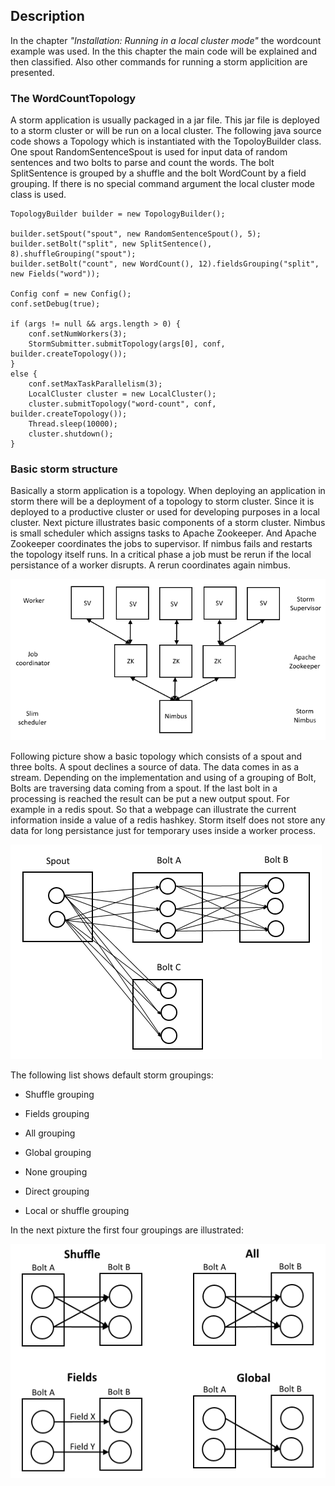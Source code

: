 ## Description

In the chapter *"Installation: Running in a local cluster mode"* the wordcount example was used. In the this chapter the main code will be explained and then classified. Also other commands for running a storm applicition are presented.

### The WordCountTopology

A storm application is usually packaged in a jar file. This jar file is deployed to a storm cluster or will be run on a local cluster. The following java source code shows a Topology which is instantiated with the TopoloyBuilder class. One spout RandomSentenceSpout is used for input data of random sentences and two bolts to parse and count the words. The bolt SplitSentence is grouped by a shuffle and the bolt WordCount by a field grouping. If there is no special command argument the local cluster mode class is used.

```
TopologyBuilder builder = new TopologyBuilder();

builder.setSpout("spout", new RandomSentenceSpout(), 5);
builder.setBolt("split", new SplitSentence(), 8).shuffleGrouping("spout");
builder.setBolt("count", new WordCount(), 12).fieldsGrouping("split", new Fields("word"));

Config conf = new Config();
conf.setDebug(true);

if (args != null && args.length > 0) {
	conf.setNumWorkers(3);
	StormSubmitter.submitTopology(args[0], conf, builder.createTopology());
}
else {
	conf.setMaxTaskParallelism(3);
	LocalCluster cluster = new LocalCluster();
	cluster.submitTopology("word-count", conf, builder.createTopology());
	Thread.sleep(10000);
	cluster.shutdown();
}
```

### Basic storm structure

Basically a storm application is a topology. When deploying an application in storm there will be a deployment of a topology to storm cluster. Since it is deployed to a productive cluster or used for developing purposes in a local cluster. Next picture illustrates basic components of a storm cluster. Nimbus is small scheduler which assigns tasks to Apache Zookeeper. And Apache Zookeeper coordinates the jobs to supervisor. If nimbus fails and restarts the topology itself runs. In a critical phase a job must be rerun if the local persistance of a worker disrupts. A rerun coordinates again nimbus. 

![Figure Storm cluster components](images/StormClusterComponents.png)

Following picture show a basic topology which consists of a spout and three bolts. A spout declines a source of data. The data comes in as a stream. Depending on the implementation and using of a grouping of Bolt, Bolts are traversing data coming from a spout. If the last bolt in a processing is reached the result can be put a new output spout. For example in a redis spout. So that a webpage can illustrate the current information inside a value of a redis hashkey. Storm itself does not store any data for long persistance just for temporary uses inside a worker process.

![Figure Basic topology](images/BasicTopology.png)

The following list shows default storm groupings:

* Shuffle grouping

* Fields grouping

* All grouping

* Global grouping

* None grouping

* Direct grouping

* Local or shuffle grouping


In the next pixture the first four groupings are illustrated:

![Figure Groupings](images/groupings.png)